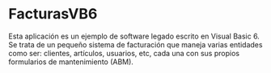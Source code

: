 # FacturasVB6
Esta aplicación es un ejemplo de software legado escrito en Visual Basic 6.
Se trata de un pequeño sistema de facturación que maneja varias entidades como ser: clientes, artículos, usuarios, etc, cada una con sus propios formularios de mantenimiento (ABM). 
